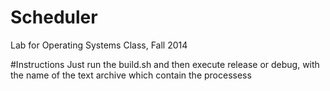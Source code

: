 Scheduler
=========

Lab for Operating Systems Class, Fall 2014

#Instructions
Just run the build.sh and then execute release or debug, with the name of the text archive which contain the processess